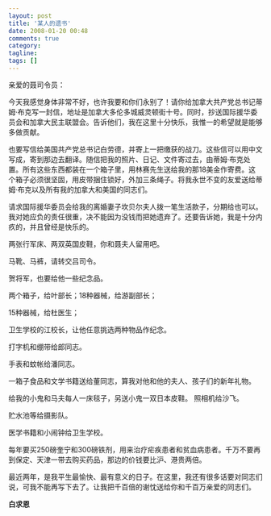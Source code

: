 ```yaml
---
layout: post
title: '某人的遗书'
date: 2008-01-20 00:48
comments: true
category:
tagline:
tags: []
---
```


亲爱的聂司令员：

今天我感觉身体非常不好，也许我要和你们永别了！请你给加拿大共产党总书记蒂姆·布克写一封信，地址是加拿大多伦多城威灵顿街十号。同时，抄送国际援华委员会和加拿大民主联盟会。告诉他们，我在这里十分快乐，我惟一的希望就是能够多做贡献。 

也要写信给美国共产党总书记白劳德，并寄上一把缴获的战刀。这些信可以用中文写成，寄到那边去翻译。随信把我的照片、日记、文件寄过去，由蒂姆·布克处置。所有这些东西都装在一个箱子里，用林赛先生送给我的那18美金作寄费。这个箱子必须很坚固，用皮带捆住锁好，外加三条绳子。将我永世不变的友爱送给蒂姆·布克以及所有我的加拿大和美国的同志们。

请求国际援华委员会给我的离婚妻子坎贝尔夫人拨一笔生活款子，分期给也可以。我对她应负的责任很重，决不能因为没钱而把她遗弃了。还要告诉她，我是十分内疚的，并且曾经是快乐的。

两张行军床、两双英国皮鞋，你和聂夫人留用吧。

马靴、马裤，请转交吕司令。

贺将军，也要给他一些纪念品。

两个箱子，给叶部长；18种器械，给游副部长；

15种器械，给杜医生；

卫生学校的江校长，让他任意挑选两种物品作纪念。

打字机和绷带给郎同志。

手表和蚊帐给潘同志。

一箱子食品和文学书籍送给董同志，算我对他和他的夫人、孩子们的新年礼物。

给我的小鬼和马夫每人一床毯子，另送小鬼一双日本皮鞋。 照相机给沙飞。

贮水池等给摄影队。

医学书籍和小闹钟给卫生学校。

每年要买250磅奎宁和300磅铁剂，用来治疗疟疾患者和贫血病患者。千万不要再到保定、天津一带去购买药品，那边的价钱要比沪、港贵两倍。

最近两年，是我平生最愉快、最有意义的日子。在这里，我还有很多话要对同志们说，可我不能再写下去了。让我把千百倍的谢忱送给你和千百万亲爱的同志们。

**白求恩**
